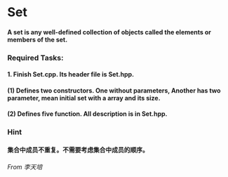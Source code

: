 # Set

#### A set is any well-defined collection of objects called the elements or members of the set.

### Required Tasks:

#### 1. Finish Set.cpp. Its header file is Set.hpp.

#### (1) Defines two constructors. One without parameters, Another has two parameter, mean initial set with a array and its size.

#### (2) Defines five function. All description is in Set.hpp.
### Hint
#### 集合中成员不重复。不需要考虑集合中成员的顺序。
*From 李天培*